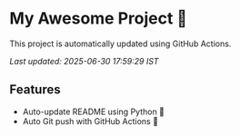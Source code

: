 # My Awesome Project 🚀

This project is automatically updated using GitHub Actions.

_Last updated: 2025-06-30 17:59:29 IST_

## Features
- Auto-update README using Python 🐍
- Auto Git push with GitHub Actions 🤖
